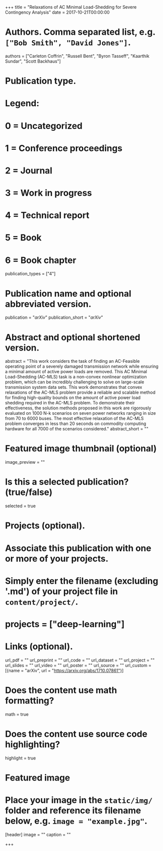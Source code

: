 +++
title = "Relaxations of AC Minimal Load-Shedding for Severe Contingency Analysis"
date = 2017-10-21T00:00:00

# Authors. Comma separated list, e.g. `["Bob Smith", "David Jones"]`.
authors = ["Carleton Coffrin", "Russell Bent", "Byron Tasseff", "Kaarthik Sundar", "Scott Backhaus"]

# Publication type.
# Legend:
# 0 = Uncategorized
# 1 = Conference proceedings
# 2 = Journal
# 3 = Work in progress
# 4 = Technical report
# 5 = Book
# 6 = Book chapter
publication_types = ["4"]

# Publication name and optional abbreviated version.
publication = "*arXiv*"
publication_short = "*arXiv*"

# Abstract and optional shortened version.
abstract = "This work considers the task of finding an AC-Feasible operating point of a severely damaged transmission network while ensuring a minimal amount of active power loads are removed. This AC Minimal Load-Shedding (AC-MLS) task is a non-convex nonlinear optimization problem, which can be incredibly challenging to solve on large-scale transmission system data sets. This work demonstrates that convex relaxations of the AC-MLS problem provide a reliable and scalable method for finding high-quality bounds on the amount of active power load shedding required in the AC-MLS problem. To demonstrate their effectiveness, the solution methods proposed in this work are rigorously evaluated on 1000 N-k scenarios on seven power networks ranging in size from 70 to 6000 buses. The most effective relaxation of the AC-MLS problem converges in less than 20 seconds on commodity computing hardware for all 7000 of the scenarios considered."
abstract_short = ""

# Featured image thumbnail (optional)
image_preview = ""

# Is this a selected publication? (true/false)
selected = true

# Projects (optional).
#   Associate this publication with one or more of your projects.
#   Simply enter the filename (excluding '.md') of your project file in `content/project/`.
# projects = ["deep-learning"]

# Links (optional).
url_pdf = ""
url_preprint = ""
url_code = ""
url_dataset = ""
url_project = ""
url_slides = ""
url_video = ""
url_poster = ""
url_source = ""
url_custom = [{name = "arXiv", url = "https://arxiv.org/abs/1710.07861"}]


# Does the content use math formatting?
math = true

# Does the content use source code highlighting?
highlight = true

# Featured image
# Place your image in the `static/img/` folder and reference its filename below, e.g. `image = "example.jpg"`.
[header]
image = ""
caption = ""

+++


